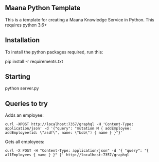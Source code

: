 ## Maana Python Template

This is a template for creating a Maana Knowledge Service in Python. This requires python 3.6+

## Installation

To install the python packages required, run this:

pip install -r requirements.txt

## Starting

python server.py

## Queries to try

Adds an employee:

    curl -XPOST http://localhost:7357/graphql -H 'Content-Type: application/json' -d '{"query": "mutation M { addEmployee: addEmployee(id: \"asdf\", name: \"bob\") { name } }"}'


Gets all employees:

    curl -X POST -H "Content-Type: application/json" -d '{ "query": "{ allEmployees { name } }" }' http://localhost:7357/graphql
